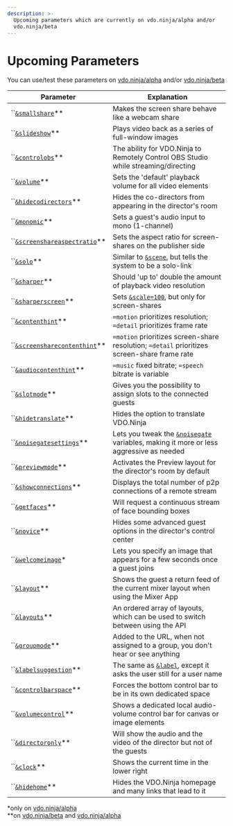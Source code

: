 ```yaml
---
description: >-
  Upcoming parameters which are currently on vdo.ninja/alpha and/or
  vdo.ninja/beta
---
```


# Upcoming Parameters

You can use/test these parameters on [vdo.ninja/alpha](https://vdo.ninja/alpha/) and/or [vdo.ninja/beta](https://vdo.ninja/beta/)

| Parameter                                                        | Explanation                                                                                                                  |
| ---------------------------------------------------------------- | ---------------------------------------------------------------------------------------------------------------------------- |
| ``[`&smallshare`](and-smallshare.md)\*\*                         | Makes the screen share behave like a webcam share                                                                            |
| ``[`&slideshow`](and-slideshow.md)\*\*                           | Plays video back as a series of full-window images                                                                           |
| ``[`&controlobs`](and-obs.md)\*\*                                | The ability for VDO.Ninja to Remotely Control OBS Studio while streaming/directing                                           |
| ``[`&volume`](and-volume.md)\*\*                                 | Sets the 'default' playback volume for all video elements                                                                    |
| ``[`&hidecodirectors`](and-hidecodirectors.md)\*\*               | Hides the co-directors from appearing in the director's room                                                                 |
| ``[`&monomic`](and-monomic.md)\*\*                               | Sets a guest's audio input to mono (1-channel)                                                                               |
| ``[`&screenshareaspectratio`](and-screenshareaspectratio.md)\*\* | Sets the aspect ratio for screen-shares on the publisher side                                                                |
| ``[`&solo`](and-solo.md)\*\*                                     | Similar to [`&scene`](../view-parameters/scene.md), but tells the system to be a solo-link                                   |
| ``[`&sharper`](and-sharper.md)\*\*                               | Should 'up to' double the amount of playback video resolution                                                                |
| ``[`&sharperscreen`](and-sharperscreen.md)\*\*                   | Sets [`&scale=100`](../view-parameters/scale.md), but only for screen-shares                                                 |
| ``[`&contenthint`](and-contenthint.md)\*\*                       | `=motion` prioritizes resolution; `=detail` prioritizes frame rate                                                           |
| ``[`&screensharecontenthint`](and-screensharecontenthint.md)\*\* | `=motion` prioritizes screen-share resolution; `=detail` prioritizes screen-share frame rate                                 |
| ``[`&audiocontenthint`](and-audiocontenthint.md)\*\*             | `=music` fixed bitrate; `=speech` bitrate is variable                                                                        |
| ``[`&slotmode`](and-slotmode.md)\*\*                             | Gives you the possibility to assign slots to the connected guests                                                            |
| ``[`&hidetranslate`](and-hidetranslate.md)\*\*                   | Hides the option to translate VDO.Ninja                                                                                      |
| ``[`&noisegatesettings`](and-noisegatesettings.md)\*\*           | Lets you tweak the [`&noisegate`](../../source-settings/noisegate.md) variables, making it more or less aggressive as needed |
| ``[`&previewmode`](and-previewmode.md)\*\*                       | Activates the Preview layout for the director's room by default                                                              |
| ``[`&showconnections`](and-showconnections.md)\*\*               | Displays the total number of p2p connections of a remote stream                                                              |
| ``[`&getfaces`](and-getfaces.md)\*\*                             | Will request a continuous stream of face bounding boxes                                                                      |
| ``[`&novice`](and-novice.md)\*\*                                 | Hides some advanced guest options in the director's control center                                                           |
| ``[`&welcomeimage`](and-welcomeimage.md)\*                       | Lets you specify an image that appears for a few seconds once a guest joins                                                  |
| ``[`&layout`](and-layout.md)\*\*                                 | Shows the guest a return feed of the current mixer layout when using the Mixer App                                           |
| ``[`&layouts`](and-layouts.md)\*\*                               | An ordered array of layouts, which can be used to switch between using the API                                               |
| ``[`&groupmode`](and-groupmode.md)\*\*                           | Added to the URL, when not assigned to a group, you don't hear or see anything                                               |
| ``[`&labelsuggestion`](and-labelsuggestion.md)\*\*               | The same as [`&label`](../../general-settings/label.md), except it asks the user still for a user name                       |
| ``[`&controlbarspace`](and-controlbarspace.md)\*\*               | Forces the bottom control bar to be in its own dedicated space                                                               |
| ``[`&volumecontrol`](and-volumecontrol.md)\*\*                   | Shows a dedicated local audio-volume control bar for canvas or image elements                                                |
| ``[`&directoronly`](and-directoronly.md)\*\*                     | Will show the audio and the video of the director but not of the guests                                                      |
| ``[`&clock`](and-clock.md)\*\*                                   | Shows the current time in the lower right                                                                                    |
| ``[`&hidehome`](and-hidehome.md)\*\*                             | Hides the VDO.Ninja homepage and many links that lead to it                                                                  |

\*only on [vdo.ninja/alpha](https://vdo.ninja/alpha/)\
\*\*on [vdo.ninja/beta](https://vdo.ninja/beta/) and [vdo.ninja/alpha](https://vdo.ninja/alpha/)
